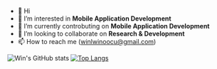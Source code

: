 - 👋 Hi
- 👀 I’m interested in **Mobile Application Development**
- 🌱 I’m currently controbuting on **Mobile Application Development**
- 💞️ I’m looking to collaborate on **Research & Development**
- 📫 How to reach me (winlwinoocu@gmail.com)

![Win's GitHub stats](https://github-readme-stats.vercel.app/api?username=yayyar&&show_icons=true&theme=tokyonight&count_private=true)
[![Top Langs](https://github-readme-stats.vercel.app/api/top-langs/?username=yayyar&layout=compact&theme=tokyonight)](https://github.com/anuraghazra/github-readme-stats)

<!---
Win-Lwin-Oo/Win-Lwin-Oo is a ✨ special ✨ repository because its `README.md` (this file) appears on your GitHub profile.
You can click the Preview link to take a look at your changes.
--->
